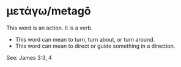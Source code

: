 # μετάγω/metagō
This word is an action. It is a verb.

* This word can mean to turn, turn about, or turn around.
* This word can mean to direct or guide something in a direction.

See: James 3:3, 4
